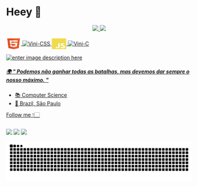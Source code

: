 # Heey 👾

<div align="center">
 <a href="https://github.com/vinisann">
 <img height="170em" src="https://github-readme-stats.vercel.app/api?username=vinisann&show_icons=true&theme=dark&include_all_commits=true&count_private=true"/>
 <img height="170em" src="https://github-readme-stats.vercel.app/api/top-langs/?username=vinisann&layout=compact&langs_count=7&theme=dark"/>
</div>
 
<div style="display: inline_block"><br>
<img align="center" alt="Vini-HTML" height="30" width="40" src="https://raw.githubusercontent.com/devicons/devicon/master/icons/html5/html5-original.svg"/>
<img align="center" alt="Vini-CSS" height="30" width="40" src="https://cdn.jsdelivr.net/gh/devicons/devicon/icons/css3/css3-original.svg"/>
<img align="center" alt="Vini-JS" height="30" width="40" src="https://raw.githubusercontent.com/devicons/devicon/master/icons/javascript/javascript-plain.svg"/>
<img align="center" alt="Vini-C" height="30" width="40" src="https://cdn.jsdelivr.net/gh/devicons/devicon/icons/c/c-original.svg"/>
</div>

 
![enter image description here](https://img.ibxk.com.br/2019/07/05/homem-aranha-05142830781241.jpg?w=328)
 
##### 🌍 " Podemos não ganhar todas as batalhas, mas devemos dar sempre o nosso máximo. " 

- 📚 Computer Science
- 📍 Brazil, São Paulo

Follow me 👇🏻

 ##
 
<div> 
  <a href="https://www.instagram.com/_santoosvini/" target="_blank"><img src="https://img.shields.io/badge/-Instagram-%23E4405F?style=for-the-badge&logo=instagram&logoColor=white" target="_blank"></a>
  <a href = "mailto: vinysantoos16@gmail.com"><img src="https://img.shields.io/badge/-Gmail-%23333?style=for-the-badge&logo=gmail&logoColor=white" target="_blank"></a>
  <a href="https://www.linkedin.com/in/vinícius-santos-1680b9208/" target="_blank"><img src="https://img.shields.io/badge/-LinkedIn-%230077B5?style=for-the-badge&logo=linkedin&logoColor=white" target="_blank"></a> 
 
  ![Snake animation](https://github.com/vinisann/vinisann/blob/output/github-contribution-grid-snake.svg)
 
</div>
